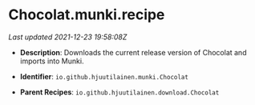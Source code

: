 # Chocolat.munki.recipe

_Last updated 2021-12-23 19:58:08Z_

- **Description**: Downloads the current release version of Chocolat and imports into Munki.

- **Identifier**: `io.github.hjuutilainen.munki.Chocolat`

- **Parent Recipes**: `io.github.hjuutilainen.download.Chocolat`